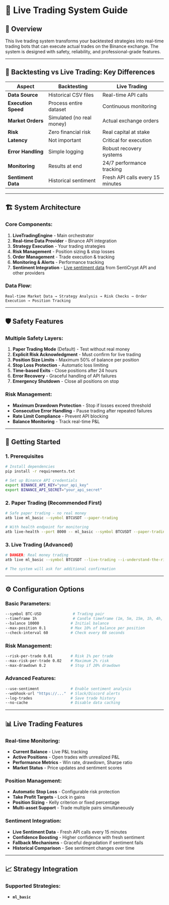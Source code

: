 # 🚀 Live Trading System Guide

## 🎯 **Overview**

This live trading system transforms your backtested strategies into real-time trading bots that can execute actual trades on the Binance exchange. The system is designed with safety, reliability, and professional-grade features.

---

## 🔄 **Backtesting vs Live Trading: Key Differences**

| **Aspect** | **Backtesting** | **Live Trading** |
|------------|----------------|-----------------|
| **Data Source** | Historical CSV files | Real-time API calls |
| **Execution Speed** | Process entire dataset | Continuous monitoring |
| **Market Orders** | Simulated (no real money) | Actual exchange orders |
| **Risk** | Zero financial risk | Real capital at stake |
| **Latency** | Not important | Critical for execution |
| **Error Handling** | Simple logging | Robust recovery systems |
| **Monitoring** | Results at end | 24/7 performance tracking |
| **Sentiment Data** | Historical sentiment | Fresh API calls every 15 minutes |

---

## 🏗️ **System Architecture**

### **Core Components:**

1. **LiveTradingEngine** - Main orchestrator
2. **Real-time Data Provider** - Binance API integration
3. **Strategy Execution** - Your trading strategies
4. **Risk Management** - Position sizing & stop losses
5. **Order Management** - Trade execution & tracking
6. **Monitoring & Alerts** - Performance tracking
7. **Sentiment Integration** - [Live sentiment data](LIVE_SENTIMENT_ANALYSIS.md) from SentiCrypt API and other providers

### **Data Flow:**
```
Real-time Market Data → Strategy Analysis → Risk Checks → Order Execution → Position Tracking
```

---

## 🛡️ **Safety Features**

### **Multiple Safety Layers:**

1. **Paper Trading Mode** (Default) - Test without real money
2. **Explicit Risk Acknowledgment** - Must confirm for live trading
3. **Position Size Limits** - Maximum 50% of balance per position
4. **Stop Loss Protection** - Automatic loss limiting
5. **Time-based Exits** - Close positions after 24 hours
6. **Error Recovery** - Graceful handling of API failures
7. **Emergency Shutdown** - Close all positions on stop

### **Risk Management:**
- **Maximum Drawdown Protection** - Stop if losses exceed threshold
- **Consecutive Error Handling** - Pause trading after repeated failures
- **Rate Limit Compliance** - Prevent API blocking
- **Balance Monitoring** - Track real-time P&L

---

## 🚀 **Getting Started**

### **1. Prerequisites**

```bash
# Install dependencies
pip install -r requirements.txt

# Set up Binance API credentials
export BINANCE_API_KEY="your_api_key"
export BINANCE_API_SECRET="your_api_secret"
```

### **2. Paper Trading (Recommended First)**

```bash
# Safe paper trading - no real money
atb live ml_basic --symbol BTCUSDT --paper-trading

# With health endpoint for monitoring
atb live-health --port 8000 -- ml_basic --symbol BTCUSDT --paper-trading
```

### **3. Live Trading (Advanced)**

```bash
# DANGER: Real money trading
atb live ml_basic --symbol BTCUSDT --live-trading --i-understand-the-risks

# The system will ask for additional confirmation
```

---

## ⚙️ **Configuration Options**

### **Basic Parameters:**
```bash
--symbol BTC-USD              # Trading pair
--timeframe 1h                # Candle timeframe (1m, 5m, 15m, 1h, 4h, 1d)
--balance 10000              # Initial balance
--max-position 0.1           # Max 10% of balance per position
--check-interval 60          # Check every 60 seconds
```

### **Risk Management:**
```bash
--risk-per-trade 0.01        # Risk 1% per trade
--max-risk-per-trade 0.02    # Maximum 2% risk
--max-drawdown 0.2           # Stop if 20% drawdown
```

### **Advanced Features:**
```bash
--use-sentiment              # Enable sentiment analysis
--webhook-url "https://..."  # Slack/Discord alerts
--log-trades                 # Save trade history
--no-cache                   # Disable data caching
```

---

## 📊 **Live Trading Features**

### **Real-time Monitoring:**
- **Current Balance** - Live P&L tracking
- **Active Positions** - Open trades with unrealized P&L
- **Performance Metrics** - Win rate, drawdown, Sharpe ratio
- **Market Status** - Price updates and sentiment scores

### **Position Management:**
- **Automatic Stop Loss** - Configurable risk protection
- **Take Profit Targets** - Lock in gains
- **Position Sizing** - Kelly criterion or fixed percentage
- **Multi-asset Support** - Trade multiple pairs simultaneously

### **Sentiment Integration:**
- **Live Sentiment Data** - Fresh API calls every 15 minutes
- **Confidence Boosting** - Higher confidence with fresh sentiment
- **Fallback Mechanisms** - Graceful degradation if sentiment fails
- **Historical Comparison** - See sentiment changes over time

---

## 📈 **Strategy Integration**

### **Supported Strategies:**
- **`ml_basic`**
